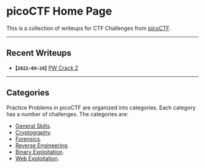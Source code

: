 # picoCTF Home Page

This is a collection of writeups for CTF Challenges from [picoCTF](https://picoctf.org/).

---

## Recent Writeups

- **[`2022-09-26`]** [PW Crack 2](./General-Skills/PW-Crack-2.md)

---

## Categories

Practice Problems in picoCTF are organized into categories.  Each category has a number of challenges.  The categories are:

- [General Skills](./General-Skills/README.md).
- [Cryptography](./Cryptography/README.md).
- [Forensics](./Forensics/README.md).
- [Reverse Engineering](./Reverse-Engineering/README.md).
- [Binary Exploitation](./Binary-Exploitation/README.md).
- [Web Exploitation](./Web-Exploitation/README.md).
